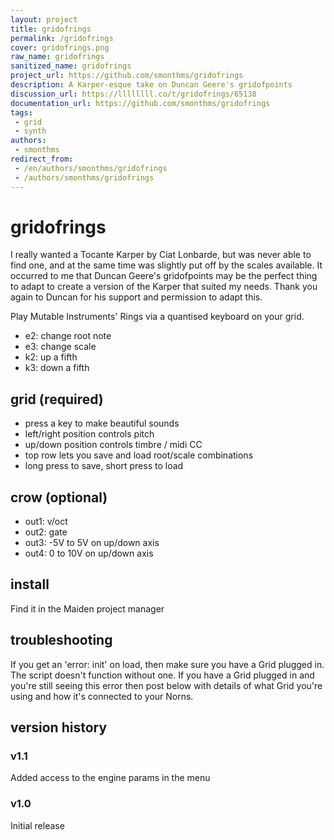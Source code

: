 ```yaml
---
layout: project
title: gridofrings
permalink: /gridofrings
cover: gridofrings.png
raw_name: gridofrings
sanitized_name: gridofrings
project_url: https://github.com/smonthms/gridofrings
description: A Karper-esque take on Duncan Geere's gridofpoints
discussion_url: https://llllllll.co/t/gridofrings/65138
documentation_url: https://github.com/smonthms/gridofrings
tags:
 - grid
 - synth
authors:
 - smonthms
redirect_from:
 - /en/authors/smonthms/gridofrings
 - /authors/smonthms/gridofrings
---
```

# gridofrings

I really wanted a Tocante Karper by Ciat Lonbarde, but was never able to find one, and at the same time was slightly put off by the scales available. It occurred to me that Duncan Geere's gridofpoints may be the perfect thing to adapt to create a version of the Karper that suited my needs. Thank you again to Duncan for his support and permission to adapt this.

Play Mutable Instruments' Rings via a quantised keyboard on your grid. 

- e2: change root note
- e3: change scale
- k2: up a fifth
- k3: down a fifth

## grid (required)

- press a key to make beautiful sounds
- left/right position controls pitch
- up/down position controls timbre / midi CC
- top row lets you save and load root/scale combinations
- long press to save, short press to load

## crow (optional)

- out1: v/oct
- out2: gate
- out3: -5V to 5V on up/down axis
- out4: 0 to 10V on up/down axis

## install

Find it in the Maiden project manager

## troubleshooting

If you get an 'error: init' on load, then make sure you have a Grid plugged in. The script doesn't function without one. If you have a Grid plugged in and you're still seeing this error then post below with details of what Grid you're using and how it's connected to your Norns.

## version history

### v1.1

Added access to the engine params in the menu

### v1.0

Initial release
